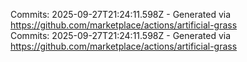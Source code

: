 Commits: 2025-09-27T21:24:11.598Z - Generated via https://github.com/marketplace/actions/artificial-grass
<br>
Commits: 2025-09-27T21:24:11.598Z - Generated via https://github.com/marketplace/actions/artificial-grass
<br>
